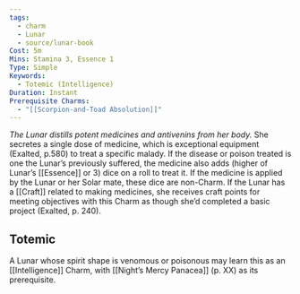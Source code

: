 ```yaml
---
tags:
  - charm
  - Lunar
  - source/lunar-book
Cost: 5m
Mins: Stamina 3, Essence 1
Type: Simple
Keywords:
  - Totemic (Intelligence)
Duration: Instant
Prerequisite Charms:
  - "[[Scorpion-and-Toad Absolution]]"
---
```

*The Lunar distills potent medicines and antivenins from her body.*
She secretes a single dose of medicine, which is exceptional equipment (Exalted, p.580) to treat a specific malady. If the disease or poison treated is one the Lunar’s previously suffered, the medicine also adds (higher of Lunar’s [[Essence]] or 3) dice on a roll to treat it. If the medicine is applied by the Lunar or her Solar mate, these dice are non-Charm.
If the Lunar has a [[Craft]] related to making medicines, she receives craft points for meeting objectives with this Charm as though she’d completed a basic project (Exalted, p. 240). 
## Totemic 

A Lunar whose spirit shape is venomous or poisonous may learn this as an [[Intelligence]] Charm, with [[Night’s Mercy Panacea]] (p. XX) as its prerequisite.